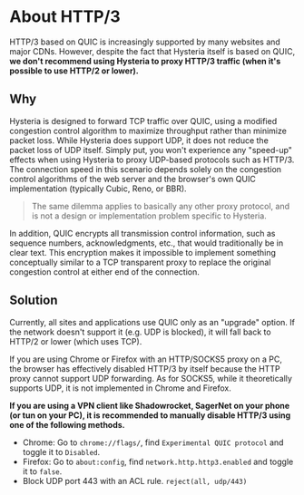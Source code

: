 # About HTTP/3

HTTP/3 based on QUIC is increasingly supported by many websites and major CDNs. However, despite the fact that Hysteria itself is based on QUIC, **we don't recommend using Hysteria to proxy HTTP/3 traffic (when it's possible to use HTTP/2 or lower).**

## Why

Hysteria is designed to forward TCP traffic over QUIC, using a modified congestion control algorithm to maximize throughput rather than minimize packet loss. While Hysteria does support UDP, it does not reduce the packet loss of UDP itself. Simply put, you won't experience any "speed-up" effects when using Hysteria to proxy UDP-based protocols such as HTTP/3. The connection speed in this scenario depends solely on the congestion control algorithms of the web server and the browser's own QUIC implementation (typically Cubic, Reno, or BBR).

> The same dilemma applies to basically any other proxy protocol, and is not a design or implementation problem specific to Hysteria.

In addition, QUIC encrypts all transmission control information, such as sequence numbers, acknowledgments, etc., that would traditionally be in clear text. This encryption makes it impossible to implement something conceptually similar to a TCP transparent proxy to replace the original congestion control at either end of the connection.

## Solution

Currently, all sites and applications use QUIC only as an "upgrade" option. If the network doesn't support it (e.g. UDP is blocked), it will fall back to HTTP/2 or lower (which uses TCP).

If you are using Chrome or Firefox with an HTTP/SOCKS5 proxy on a PC, the browser has effectively disabled HTTP/3 by itself because the HTTP proxy cannot support UDP forwarding. As for SOCKS5, while it theoretically supports UDP, it is not implemented in Chrome and Firefox.

**If you are using a VPN client like Shadowrocket, SagerNet on your phone (or tun on your PC), it is recommended to manually disable HTTP/3 using one of the following methods.**

- Chrome: Go to `chrome://flags/`, find `Experimental QUIC protocol` and toggle it to `Disabled`.
- Firefox: Go to `about:config`, find `network.http.http3.enabled` and toggle it to `false`.
- Block UDP port 443 with an ACL rule. `reject(all, udp/443)`

